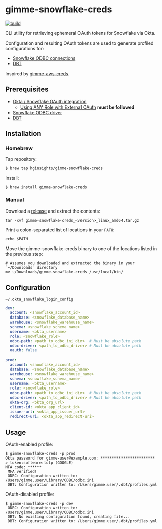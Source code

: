 # gimme-snowflake-creds
[![build](https://github.com/HGInsights/gimme-snowflake-creds/actions/workflows/main.yml/badge.svg)](https://github.com/HGInsights/gimme-snowflake-creds/actions/workflows/main.yml)

CLI utility for retrieving ephemeral OAuth tokens for Snowflake via Okta.

Configuration and resulting OAuth tokens are used to generate profiled configurations for:
- [Snowflake ODBC connections](https://docs.snowflake.com/en/user-guide/odbc-parameters.html#odbc-configuration-and-connection-parameters)
- [DBT](https://docs.getdbt.com/docs/introduction)

Inspired by [gimme-aws-creds](https://github.com/Nike-Inc/gimme-aws-creds).

## Prerequisites

- [Okta / Snowflake OAuth integration](https://docs.snowflake.com/en/user-guide/oauth-okta.html#configure-okta-for-external-oauth)
  - [Using ANY Role with External OAuth](https://docs.snowflake.com/en/user-guide/oauth-okta.html#using-any-role-with-external-oauth) **must be followed**
- [Snowflake ODBC driver](https://docs.snowflake.com/en/user-guide/odbc.html)
- [DBT](https://docs.getdbt.com/dbt-cli/installation/)

## Installation
### Homebrew
Tap repository:
```shell
$ brew tap hginsights/gimme-snowflake-creds
```

Install:
```shell
$ brew install gimme-snowflake-creds
```

### Manual
Download a [release](https://github.com/HGInsights/gimme-snowflake-creds/releases) and extract the contents:
```shell
tar -xvf gimme-snowflake-creds_<version>_linux_amd64.tar.gz
```

Print a colon-separated list of locations in your `PATH`:
```shell
echo $PATH
```

Move the gimme-snowflake-creds binary to one of the locations listed in the previous step:
```shell
# Assumes you downloaded and extracted the binary in your `~/Downloads` directory
mv ~/Downloads/gimme-snowflake-creds /usr/local/bin/
```

## Configuration
`~/.okta_snowflake_login_config`
```yaml
dev: 
  account: <snowflake_account_id>
  database: <snowflake_database_name>
  warehouse: <snowflake_warehouse_name>
  schema: <snowflake_schema_name>
  username: <okta_username>
  role: <snowflake_role>
  odbc-path: <path_to_odbc_ini_dir>  # Must be absolute path
  odbc-driver: <path_to_odbc_driver> # Must be absolute path
  oauth: false
  
prod: 
  account: <snowflake_account_id>
  database: <snowflake_database_name>
  warehouse: <snowflake_warehouse_name>
  schema: <snowflake_schema_name>
  username: <okta_username>
  role: <snowflake_role>
  odbc-path: <path_to_odbc_ini_dir>  # Must be absolute path
  odbc-driver: <path_to_odbc_driver> # Must be absolute path
  okta-org: <okta_org_url>
  client-id: <okta_app_client_id>
  issuer-url: <okta_app_issuer_url>
  redirect-uri: <okta_app_redirect-uri>
```

## Usage
OAuth-enabled profile:
```shell
$ gimme-snowflake-creds -p prod
Okta password for gimme-user@example.com: ************************
✔ token:software:totp (GOOGLE)
MFA code: ******
 MFA verified!
 ODBC: Configuration written to: /Users/gimme.user/Library/ODBC/odbc.ini
 DBT: Configuration written to: /Users/gimme.user/.dbt/profiles.yml
```

OAuth-disabled profile:
```shell
$ gimme-snowflake-creds -p dev
 ODBC: Configuration written to: /Users/gimme.user/Library/ODBC/odbc.ini
 DBT: No existing configuration found, creating file...
 DBT: Configuration written to: /Users/gimme.user/.dbt/profiles.yml
```
